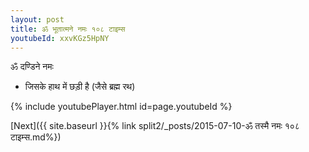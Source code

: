 ```yaml
---
layout: post
title: ॐ भूतात्मने नमः १०८ टाइम्स
youtubeId: xxvKGz5HpNY
---
```

 
 
 ॐ दण्डिने नमः  
 
 -  जिसके हाथ में छड़ी है (जैसे ब्रह्म रथ) 
 
  
 
  
 
 
 
 
 
 


{% include youtubePlayer.html id=page.youtubeId %}
 
[Next]({{ site.baseurl }}{% link  split2/_posts/2015-07-10-ॐ तस्मै नमः १०८ टाइम्स.md%})
 
